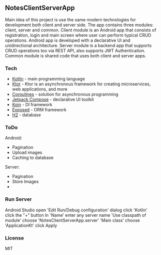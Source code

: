 ## NotesClientServerApp
Main idea of this project is use the same modern technologies for development both client and server side. 
The app contains three modules: client, server and common. Client module is an Android app that consists of registration,
login and main screen where user can perform typical CRUD operations. Android app is developed with 
a declarative UI and unidirectional architecture. Server module is a backend app that supports CRUD operations too via REST API,
also supports JWT Authentication. Common module is shared code that uses both client and server apps.

### Tech
* [Kotlin] - main programming language
* [Ktor] -  Ktor is an asynchronous framework for creating microservices, web applications, and more
* [Coroutines] - solution for asynchronous programming
* [Jetpack Compose] - declarative UI toolkit
* [Koin] - DI framework
* [Exposed] - ORM framework
* [H2] - database

### ToDo
Android:
* Pagination
* Upload images
* Caching to database

Server:
* Pagination
* Store Images
*
### Run Server
 Android Studio
open 'Edit Run/Debug configuration' dialog
click 'Kotlin'
click the "+" button
In 'Name' enter any server name
'Use classpath of module' choose 'NotesClientServerApp.server'
'Main class' choose 'ApplicationKt'
click Apply

### License
MIT

[Kotlin]: <https://kotlinlang.org/>
[Ktor]: <https://ktor.io/>
[Coroutines]: <https://kotlinlang.org/docs/reference/coroutines-overview.html>
[Jetpack Compose]: <https://developer.android.com/jetpack/compose>
[Koin]: <https://insert-koin.io/>
[Exposed]: <https://github.com/JetBrains/Exposed>
[H2]: <https://www.h2database.com/html/main.html>

